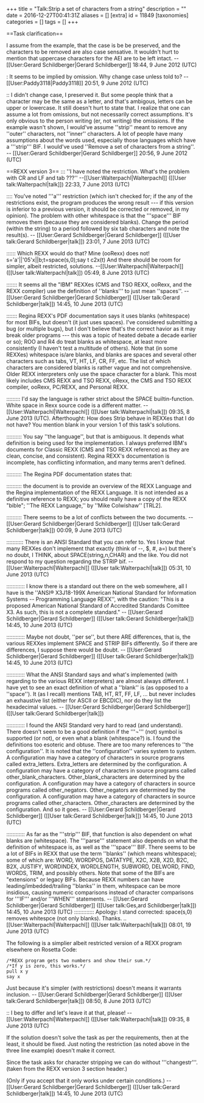 +++
title = "Talk:Strip a set of characters from a string"
description = ""
date = 2016-12-27T00:41:31Z
aliases = []
[extra]
id = 11849
[taxonomies]
categories = []
tags = []
+++

==Task clarification==

I assume from the example, that the case is be be preserved, and the characters to be removed are also case sensative.  It wouldn't hurt to mention that uppercase characters for the AEI are to be left intact. -- [[User:Gerard Schildberger|Gerard Schildberger]] 18:44, 9 June 2012 (UTC)

: It seems to be implied by omission. Why change case unless told to? --[[User:Paddy3118|Paddy3118]] 20:51, 9 June 2012 (UTC)

:: I didn't change case, I preserved it.  But some people think that a character may be the same as a letter, and that's ambigous, letters can be upper or lowercase.  It still doesn't hurt to state that. I realize that one can assume a lot from omissions, but not necessarily correct assumptions. It's only obvious to the person writing (er, not writing) the omissions.  If the example wasn't shown, I would've assume ''strip'' meant to remove any ''outer'' characters, not ''inner'' characters. A lot of people have many assumptions about the words used, especially those languages which have a   '''strip'''   BIF.   I would've used ''Remove a set of characters from a string''. -- [[User:Gerard Schildberger|Gerard Schildberger]] 20:56, 9 June 2012 (UTC)

==REXX version 3==
::: ''I have noted the restriction. What's the problem with CR and LF and tab ???'' --[[User:Walterpachl|Walterpachl]] ([[User talk:Walterpachl|talk]]) 22:33, 7 June 2013 (UTC)

:::: You've noted '''a''' restriction (which isn't checked for; if the any of  the restrictions exist, the program produces the wrong result --- if this version is inferior to a previous version, it should be corrected or removed, in my opinion).   The problem with other whitespace is that the '''space''' BIF removes them (because they are considered blanks).   Change the period (within the string) to a period followed by six tab characters and note the result(s). -- [[User:Gerard Schildberger|Gerard Schildberger]] ([[User talk:Gerard Schildberger|talk]]) 23:01, 7 June 2013 (UTC)

:::::: Which REXX would do that? Mine (ooRexx) does not! s='a'||'05'x||b;t=space(s,0);say t c2x(t) And there should be room for simpler, albeit restricted, solutions. --[[User:Walterpachl|Walterpachl]] ([[User talk:Walterpachl|talk]]) 05:49, 8 June 2013 (UTC)

::::::: It seems all the "IBM" REXXes (CMS and TSO REXX, ooRexx, and the REXX compiler) use the definition of ''blanks''' to just mean ''spaces''. -- [[User:Gerard Schildberger|Gerard Schildberger]] ([[User talk:Gerard Schildberger|talk]]) 14:45, 10 June 2013 (UTC)

::::::: Regina REXX's PDF documentation says it uses blanks (whitespace) for most BIFs, but doesn't (it just uses spaces).   I've considered submitting a bug (or multiple bugs), but I don't believe that's the correct havior as it may break older programs --- this was a topic of heated debate a decade earlier or so); ROO and R4 do treat blanks as whitespace, at least more consistently   (I haven't test a multitude of others).   Note that (in some REXXes) whitespace is/are blanks, and blanks are spaces and several other characters such as tabs, VT, HT, LF, CR, FF, etc.   The list of which characters are considered blanks is rather vague and not comprehensive.   Older REXX interpreters only use the space character for a blank.   This most likely includes CMS REXX and TSO REXX, oRexx, the CMS and TSO REXX compiler, ooRexx, PC/REXX, and Personal REXX.

::::::::: I'd say the language is rather strict about the SPACE builtin-function. White space in Rexx source code is a different matter. --[[User:Walterpachl|Walterpachl]] ([[User talk:Walterpachl|talk]]) 09:35, 8 June 2013 (UTC). Afterthought: How does Strip behave in REXXes that I do not have? You mention blank in your version 1 of this task's solutions.

:::::::::: You say ''the language'', but that is ambiguous.   It depends what definition is being used for the implementation.   I always preferred IBM's documents for Classic REXX (CMS and TSO REXX reference) as they are clean, concise, and consistent).   Regina REXX's documentation is incomplete, has conflicting information, and many terms aren't defined. 

:::::::::: The Regina PDF documentation states that:

:::::::::: the document is to provide an overview of the REXX Language and the Regina implementation of the REXX Language.   It is not intended as a definitive reference to REXX; you should really have a copy of the REXX "bible"; ''The REXX Language,'' by ''Mike Colwishaw'' [TRL2]. 

:::::::::: There seems to be a lot of conflicts between the two documents. -- [[User:Gerard Schildberger|Gerard Schildberger]] ([[User talk:Gerard Schildberger|talk]]) 00:09, 9 June 2013 (UTC)

::::::::::: There is an ANSI Standard that you can refer to. Yes I know that many REXXes don't implement that exactly (think of --, $, #, a=) but there's no doubt, I THINK, about SPACE(string,n,CHAR) and the like. You did not respond to my question regarding the STRIP bif. --[[User:Walterpachl|Walterpachl]] ([[User talk:Walterpachl|talk]]) 05:31, 10 June 2013 (UTC)

:::::::::::: I know there is a standard out there on the web somewhere, all I have is the ''ANSI® X3J18-199X   American National Standard for Information Systems -- Programming Language REXX'', with the caution:   "This is a proposed American National Standard of Accredited Standards Comittee X3. As such, this is not a complete standard." -- [[User:Gerard Schildberger|Gerard Schildberger]] ([[User talk:Gerard Schildberger|talk]]) 14:45, 10 June 2013 (UTC)

:::::::::::: Maybe not doubt, ''per se'', but there ARE differences, that is, the various REXXes implement SPACE and STRIP BIFs differently.   So if there are differences, I suppose there would be doubt. -- [[User:Gerard Schildberger|Gerard Schildberger]] ([[User talk:Gerard Schildberger|talk]]) 14:45, 10 June 2013 (UTC)

:::::::::::: What the ANSI Standard says and what's implemented (with regarding to the various REXX interpreters) are almost always different.   I have yet to see an exact definition of what a ''blank'' is (as opposed to a ''space'').   It (as I recall) mentions TAB, HT, RT, FF, LF, ... but never includes an exhaustive list (either for ASCII or EBCDIC), nor do they list the hexadecimal values. -- [[User:Gerard Schildberger|Gerard Schildberger]] ([[User talk:Gerard Schildberger|talk]]) 

:::::::::::: I found the ANSI Standard very hard to read (and understand).   There doesn't seem to be a good definition if the   '''¬'''   (not) symbol is supported (or not), or even what a blank (whitespace?) is.   I found the definitions too esoteric and obtuse.   There are too many references to ''the configuration''.   It is noted that the ''configuration'' varies system to system.   A configuration may have a category of characters in source programs called extra_letters.   Extra_letters are determined by the configuration.   A configuration may have a category of characters in source programs called other_blank_characters.   Other_blank_characters are determined by the configuration.   A configuration may have a category of characters in source programs called other_negators.   Other_negators are determined by the configuration.   A configuration may have a category of characters in source programs called other_characters.   Other_characters are determined by the configuration.   And so it goes. -- [[User:Gerard Schildberger|Gerard Schildberger]] ([[User talk:Gerard Schildberger|talk]]) 14:45, 10 June 2013 (UTC)

:::::::::::: As far as the '''strip''' BIF, that function is also dependent on what blanks are (whitespace).   The '''parse''' statement also depends on what the definition of whitespace is, as well as the '''space''' BIF.   There seems to be a lot of BIFs in REXX that use the term ''blanks'' (which means whitespace); some of which are:   WORD, WORDPOS, DATATYPE, X2C, X2B, X2D, B2C, B2X, JUSTIFY, WORDINDEX, WORDLENGTH, SUBWORD, DELWORD, FIND, WORDS, TRIM, and possibly others.   Note that some of the BIFs are "extensions" or legacy BIFs.   Because REXX numbers can have leading/imbedded/trailing ''blanks'' in them, whitespace can be more insidious, causing numeric comparisons instead of character comparisons for '''IF''' and/or '''WHEN''' statements. -- [[User:Gerard Schildberger|Gerard Schildberger]] ([[User talk:Ges,ard Schildberger|talk]]) 14:45, 10 June 2013 (UTC)
::::::::::::: Apology: I stand corrected: space(s,0) removes whitespce (not only blanks). Thanks. ..[[User:Walterpachl|Walterpachl]] ([[User talk:Walterpachl|talk]]) 08:01, 19 June 2013 (UTC)


The following is a simplier albeit restricted version of a REXX program elsewhere on Rosetta Code:

```rexx
/*REXX program gets two numbers and show their sum.*/ 
/*If y is zero, this works.*/
pull x y
say x
```

Just because it's simpler (with restrictions) doesn't means it warrants inclusion. -- [[User:Gerard Schildberger|Gerard Schildberger]] ([[User talk:Gerard Schildberger|talk]]) 08:50, 8 June 2013 (UTC)



:: I beg to differ and let's leave it at that, please! --[[User:Walterpachl|Walterpachl]] ([[User talk:Walterpachl|talk]]) 09:35, 8 June 2013 (UTC)

If the solution doesn't solve the task as per the requirements, then at the least, it should be fixed.   Just noting the restriction (as noted above in the three line example) doesn't make it correct.


Since the task asks for character stripping we can do without '''changestr'''.   (taken from the REXX version 3 section header.)


(Only if you accept that it only works under certain conditions.) -- [[User:Gerard Schildberger|Gerard Schildberger]] ([[User talk:Gerard Schildberger|talk]]) 14:45, 10 June 2013 (UTC)
